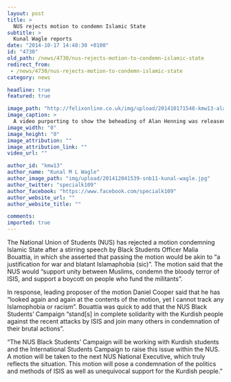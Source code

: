 ```yaml
---
layout: post
title: >
  NUS rejects motion to condemn Islamic State
subtitle: >
  Kunal Wagle reports
date: "2014-10-17 14:48:30 +0100"
id: "4730"
old_path: /news/4730/nus-rejects-motion-to-condemn-islamic-state
redirect_from:
 - /news/4730/nus-rejects-motion-to-condemn-islamic-state
category: news

headline: true
featured: true

image_path: "http://felixonline.co.uk/img/upload/201410171548-kmw13-alan-henning-isis.jpg"
image_caption: >
  A video purporting to show the beheading of Alan Henning was released 2 weeks ago
image_width: "0"
image_height: "0"
image_attribution: ""
image_attribution_link: ""
video_url: ""

author_id: "kmw13"
author_name: "Kunal M L Wagle"
author_image_path: "img/upload/201412041539-snb11-kunal-wagle.jpg"
author_twitter: "specialk109"
author_facebook: "https://www.facebook.com/specialk109"
author_website_url: ""
author_website_title: ""

comments:
imported: true
---
```


The National Union of Students (NUS) has rejected a motion condemning Islamic State after a stirring speech by Black Students Officer Malia Bouattia, in which she asserted that passing the motion would be akin to “a justification for war and blatant Islamaphobia (sic)”. The motion said that the NUS would “support unity between Muslims, condemn the bloody terror of ISIS, and support a boycott on people who fund the militants”.

In response, leading proposer of the motion Daniel Cooper said that he has “looked again and again at the contents of the motion, yet I cannot track any Islamophobia or racism”. Bouattia was quick to add that the NUS Black Students’ Campaign “stand[s] in complete solidarity with the Kurdish people against the recent attacks by ISIS and join many others in condemnation of their brutal actions”.

“The NUS Black Students’ Campaign will be working with Kurdish students and the International Students Campaign to raise this issue within the NUS. A motion will be taken to the next NUS National Executive, which truly reflects the situation. This motion will pose a condemnation of the politics and methods of ISIS as well as unequivocal support for the Kurdish people.”
